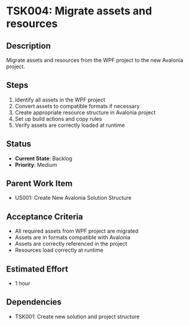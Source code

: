 # TSK004: Migrate assets and resources

## Description
Migrate assets and resources from the WPF project to the new Avalonia project.

## Steps
1. Identify all assets in the WPF project
2. Convert assets to compatible formats if necessary
3. Create appropriate resource structure in Avalonia project
4. Set up build actions and copy rules
5. Verify assets are correctly loaded at runtime

## Status
- **Current State**: Backlog
- **Priority**: Medium

## Parent Work Item
- US001: Create New Avalonia Solution Structure

## Acceptance Criteria
- All required assets from WPF project are migrated
- Assets are in formats compatible with Avalonia
- Assets are correctly referenced in the project
- Resources load correctly at runtime

## Estimated Effort
- 1 hour

## Dependencies
- TSK001: Create new solution and project structure
